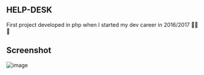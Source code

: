 ## HELP-DESK

First project developed in php when I started my dev career in 2016/2017 💜🐘💜 

## Screenshot
![image](https://user-images.githubusercontent.com/20648572/144674058-113a6afe-bdab-4e7a-8c3f-72484e33f469.png)
